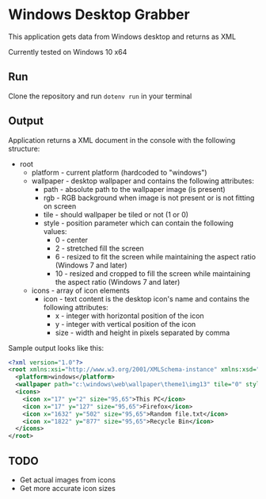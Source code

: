 # Windows Desktop Grabber

This application gets data from Windows desktop and returns as XML

Currently tested on Windows 10 x64

## Run

Clone the repository and run `dotenv run` in your terminal

## Output

Application returns a XML document in the console with the following structure:

- root
  - platform - current platform (hardcoded to "windows")
  - wallpaper - desktop wallpaper and contains the following attributes:
    - path - absolute path to the wallpaper image (is present)
    - rgb - RGB background when image is not present or is not fitting on screen
    - tile - should wallpaper be tiled or not (1 or 0)
    - style - position parameter which can contain the following values:
      - 0 - center
      - 2 - stretched fill the screen
      - 6 - resized to fit the screen while maintaining the aspect ratio (Windows 7 and later)
      - 10 - resized and cropped to fill the screen while maintaining the aspect ratio (Windows 7 and later)
  - icons - array of icon elements
    - icon - text content is the desktop icon's name and contains the following attributes:
      - x - integer with horizontal position of the icon
      - y - integer with vertical position of the icon
      - size - width and height in pixels separated by comma

Sample output looks like this:

```xml
<?xml version="1.0"?>
<root xmlns:xsi="http://www.w3.org/2001/XMLSchema-instance" xmlns:xsd="http://www.w3.org/2001/XMLSchema">
  <platform>windows</platform>
  <wallpaper path="c:\windows\web\wallpaper\theme1\img13" tile="0" style="10" />
  <icons>
    <icon x="17" y="2" size="95,65">This PC</icon>   
    <icon x="17" y="127" size="95,65">Firefox</icon>
    <icon x="1632" y="502" size="95,65">Random file.txt</icon>
    <icon x="1822" y="877" size="95,65">Recycle Bin</icon>
  </icons>
</root>
```

## TODO

- Get actual images from icons
- Get more accurate icon sizes
